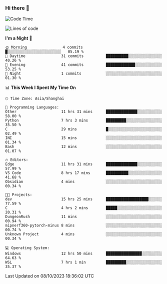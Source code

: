 ### Hi there 👋

<!--
**GwenKaplan/GwenKaplan** is a ✨ _special_ ✨ repository because its `README.md` (this file) appears on your GitHub profile.

Here are some ideas to get you started:

- 🔭 I’m currently working on ...
- 🌱 I’m currently learning ...
- 👯 I’m looking to collaborate on ...
- 🤔 I’m looking for help with ...
- 💬 Ask me about ...
- 📫 How to reach me: ...
- 😄 Pronouns: ...
- ⚡ Fun fact: ...
-->

<!--START_SECTION:waka-->
![Code Time](http://img.shields.io/badge/Code%20Time-650%20hrs%2037%20mins-blue)

![Lines of code](https://img.shields.io/badge/From%20Hello%20World%20I%27ve%20Written-113.1%20thousand%20lines%20of%20code-blue)

**I'm a Night 🦉** 

```text
🌞 Morning                4 commits           █░░░░░░░░░░░░░░░░░░░░░░░░   05.19 % 
🌆 Daytime                31 commits          ██████████░░░░░░░░░░░░░░░   40.26 % 
🌃 Evening                41 commits          █████████████░░░░░░░░░░░░   53.25 % 
🌙 Night                  1 commits           ░░░░░░░░░░░░░░░░░░░░░░░░░   01.30 % 
```


📊 **This Week I Spent My Time On** 

```text
🕑︎ Time Zone: Asia/Shanghai

💬 Programming Languages: 
Other                    11 hrs 31 mins      ██████████████░░░░░░░░░░░   58.00 % 
Python                   7 hrs 3 mins        █████████░░░░░░░░░░░░░░░░   35.50 % 
C                        29 mins             █░░░░░░░░░░░░░░░░░░░░░░░░   02.49 % 
INI                      15 mins             ░░░░░░░░░░░░░░░░░░░░░░░░░   01.34 % 
Bash                     12 mins             ░░░░░░░░░░░░░░░░░░░░░░░░░   01.07 % 

🔥 Editors: 
Edge                     11 hrs 31 mins      ██████████████░░░░░░░░░░░   57.99 % 
VS Code                  8 hrs 17 mins       ██████████░░░░░░░░░░░░░░░   41.68 % 
Obsidian                 4 mins              ░░░░░░░░░░░░░░░░░░░░░░░░░   00.34 % 

🐱‍💻 Projects: 
dev                      15 hrs 25 mins      ███████████████████░░░░░░   77.59 % 
C                        4 hrs 2 mins        █████░░░░░░░░░░░░░░░░░░░░   20.31 % 
DungeonRush              11 mins             ░░░░░░░░░░░░░░░░░░░░░░░░░   00.94 % 
mipnerf360-pytorch-minus 8 mins              ░░░░░░░░░░░░░░░░░░░░░░░░░   00.74 % 
Unknown Project          4 mins              ░░░░░░░░░░░░░░░░░░░░░░░░░   00.34 % 

💻 Operating System: 
Windows                  12 hrs 50 mins      ████████████████░░░░░░░░░   64.63 % 
WSL                      7 hrs 1 min         █████████░░░░░░░░░░░░░░░░   35.37 % 
```


 Last Updated on 08/10/2023 18:36:02 UTC
<!--END_SECTION:waka-->

